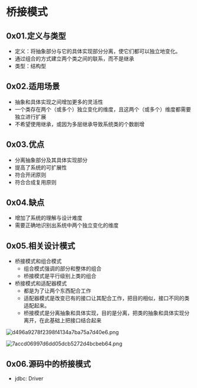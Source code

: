 # 桥接模式

## 0x01.定义与类型

- 定义：将抽象部分与它的具体实现部分分离，使它们都可以独立地变化。
- 通过组合的方式建立两个类之间的联系，而不是继承
- 类型：结构型

## 0x02.适用场景

- 抽象和具体实现之间增加更多的灵活性
- 一个类存在两个（或多个）独立变化的维度，且这两个（或多个）维度都需要独立进行扩展
- 不希望使用继承，或因为多层继承导致系统类的个数剧增

## 0x03.优点

- 分离抽象部分及其具体实现部分
- 提高了系统的可扩展性
- 符合开闭原则
- 符合合成复用原则

## 0x04.缺点

- 增加了系统的理解与设计难度
- 需要正确地识别出系统中两个独立变化的维度

## 0x05.相关设计模式

- 桥接模式和组合模式
    - 组合模式强调的部分和整体的组合
    - 桥接模式是平行级别上类的组合
- 桥接模式和适配器模式
    - 都是为了让两个东西配合工作
    - 适配器模式是改变已有的接口让其配合工作，把目的相似，接口不同的类适配起来。
    - 桥接模式是分离抽象和具体实现，目的是分离，把类的抽象和具体实现分离开，在此基础上把接口结合起来


![d496a9278f2398f4134a7ba75a7d40e6.png](en-resource://database/1611:0)

![7accd06997d6dd05dcb5272d4bcbeb64.png](en-resource://database/1613:0)


## 0x06.源码中的桥接模式

- jdbc: Driver